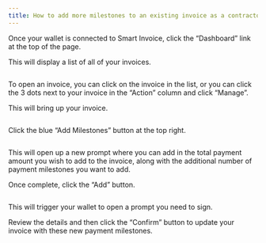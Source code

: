```yaml
---
title: How to add more milestones to an existing invoice as a contractor
---
```


Once your wallet is connected to Smart Invoice, click the “Dashboard” link at the top of the page.

This will display a list of all of your invoices.

![]()

To open an invoice, you can click on the invoice in the list, or you can click the 3 dots next to your invoice in the “Action” column and click “Manage”.

This will bring up your invoice.

![]()

Click the blue “Add Milestones” button at the top right.

![]()

This will open up a new prompt where you can add in the total payment amount you wish to add to the invoice, along with the additional number of payment milestones you want to add.

Once complete, click the “Add” button.

![]()

This will trigger your wallet to open a prompt you need to sign.

Review the details and then click the “Confirm” button to update your invoice with these new payment milestones.

